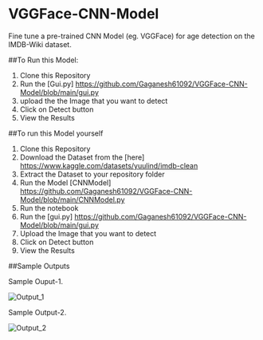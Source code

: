 # VGGFace-CNN-Model
Fine tune a pre-trained CNN Model (eg. VGGFace) for age detection on the IMDB-Wiki dataset.

##To Run this Model:

1. Clone this Repository
2. Run the [Gui.py] https://github.com/Gaganesh61092/VGGFace-CNN-Model/blob/main/gui.py
3. upload the the Image that you want to detect
4. Click on Detect button
5. View the Results

##To run this Model yourself

1. Clone this Repository
2. Download the Dataset from the [here] https://www.kaggle.com/datasets/yuulind/imdb-clean
3. Extract the Dataset to your repository folder
4. Run the Model [CNNModel] https://github.com/Gaganesh61092/VGGFace-CNN-Model/blob/main/CNNModel.py
5. Run the notebook
6. Run the [gui.py] https://github.com/Gaganesh61092/VGGFace-CNN-Model/blob/main/gui.py
7. Upload the Image that you want to detect
8. Click on Detect button
9. View the Results

##Sample Outputs

Sample Ouput-1.

![Output_1](https://github.com/Gaganesh61092/VGGFace-CNN-Model/assets/168741795/5ac2d7b5-e6db-42c5-8968-6fa3466927cf)

Sample Output-2.

![Output_2](https://github.com/Gaganesh61092/VGGFace-CNN-Model/assets/168741795/507ee0ea-6b9f-4d90-9b4e-bbd735020404)

